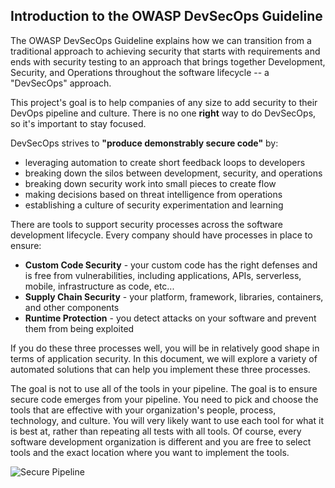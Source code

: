 ## Introduction to the OWASP DevSecOps Guideline
The OWASP DevSecOps Guideline explains how we can transition from a traditional approach to achieving security that starts with requirements and ends with security testing to an approach that brings together Development, Security, and Operations throughout the software lifecycle -- a "DevSecOps" approach.

This project's goal is to help companies of any size to add security to their DevOps pipeline and culture. There is no one **right** way to do DevSecOps, so it's important to stay focused.

DevSecOps strives to **"produce demonstrably secure code"** by:
* leveraging automation to create short feedback loops to developers
* breaking down the silos between development, security, and operations
* breaking down security work into small pieces to create flow
* making decisions based on threat intelligence from operations
* establishing a culture of security experimentation and learning

There are tools to support security processes across the software development lifecycle. Every company should have processes in place to ensure:
* **Custom Code Security** - your custom code has the right defenses and is free from vulnerabilities, including applications, APIs, serverless, mobile, infrastructure as code, etc...
* **Supply Chain Security** - your platform, framework, libraries, containers, and other components
* **Runtime Protection** - you detect attacks on your software and prevent them from being exploited

If you do these three processes well, you will be in relatively good shape in terms of application security. In this document, we will explore a variety of automated solutions that can help you implement these three processes.

The goal is not to use all of the tools in your pipeline.  The goal is to ensure secure code emerges from your pipeline. You need to pick and choose the tools that are effective with your organization's people, process, technology, and culture. You will very likely want to use each tool for what it is best at, rather than repeating all tests with all tools.  Of course, every software development organization is different and you are free to select tools and the exact location where you want to implement the tools.

![Secure Pipeline](/current-version/assets/images/Pipeline-view.png)
